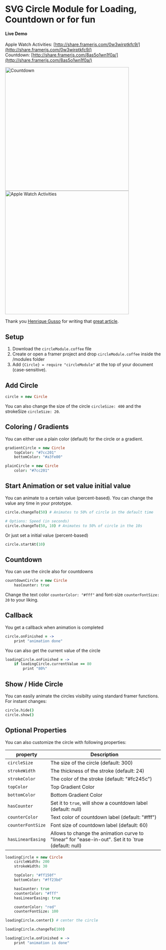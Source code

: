 # SVG Circle Module for Loading, Countdown or for fun

#### Live Demo
Apple Watch Activities: [http://share.framerjs.com/0w3wirptkfc9/](http://share.framerjs.com/0w3wirptkfc9/)<br>
Countdown: [http://share.framerjs.com/8as5o1wn1f0a/](http://share.framerjs.com/8as5o1wn1f0a/)

<img src="https://raw.githubusercontent.com/ServusJon/SVGCircle-Module-for-FramerJS/master/countdown.gif" alt="Countdown" width="400">
<img src="https://raw.githubusercontent.com/ServusJon/SVGCircle-Module-for-FramerJS/master/applewatchactivities.gif" alt="Apple Watch Activities" width="400">

Thank you [Henrique Gusso](https://twitter.com/gusso) for writing that [great article](https://medium.com/@gusso/draw-and-animate-an-svg-circle-in-framer-d4bc3a9863c1#.9kdfcl942).

## Setup
1. Download the `circleModule.coffee` file
2. Create or open a framer project and drop `circleModule.coffee` inside the /modules folder
3. Add `{Circle} = require "circleModule"` at the top of your document (case-sensitive).

## Add Circle
```coffeescript
circle = new Circle
```
You can also change the size of the circle `circleSize: 400` and the strokeSize `circleSize: 20`.

## Coloring / Gradients
You can either use a plain color (default) for the circle or a gradient.
```coffeescript
gradientCircle = new Circle
	topColor: "#7cc201"
	bottomColor: "#a3fe00"

plainCircle = new Circle
	color: "#7cc201"
```

## Start Animation or set value initial value
You can animate to a certain value (percent-based). You can change the value any time in your prototype.
```coffeescript
circle.changeTo(50) # Animates to 50% of circle in the default time

# Options: Speed (in seconds)
circle.changeTo(50, 10) # Animates to 50% of circle in the 10s
```

Or just set a initial value (percent-based)
```coffeescript
circle.startAt(10)
```

## Countdown
You can use the circle also for countdowns
```coffeescript
countdownCircle = new Circle
	hasCounter: true
```

Change the text color `counterColor: "#fff"` and font-size `counterFontSize: 20` to your liking.

## Callback
You get a callback when animation is completed
```coffeescript
circle.onFinished = ->
	print "animation done"
```

You can also get the current value of the circle
```coffeescript
loadingCircle.onFinished = ->
	if loadingCircle.currentValue == 80
		print "80%"
```


## Show / Hide Circle
You can easily animate the circles visibilty using standard framer functions. For instant changes:
```coffeescript
circle.hide()
circle.show()
```

## Optional Properties
You can also customize the circle with following properties:

| property  | Description|
| ------------- | ------------- |
| `circleSize`  | The size of the circle (default: 300)  |
| `strokeWidth`  | The thickness of the stroke (default: 24)  |
| `strokeColor`  | The color of the stroke (default: "#fc245c")  |
| `topColor`  | Top Gradient Color  |
| `bottomColor`  | Bottom Gradient Color  |
| `hasCounter`  | Set it to `true`, will show a countdown label  (default: null)  |
| `counterColor`  | Text color of countdown label (default: "#fff") |
| `counterFontSize`  | Font size of countdown label (default: 60) |
| `hasLinearEasing`  | Allows to change the animation curve to "linear" for "ease-in-out". Set it to `true (default: null) |

```coffeescript
loadingCircle = new Circle
	circleWidth: 200
	strokeWidth: 30

	topColor: "#ff150f"
	bottomColor: "#ff23bd"

	hasCounter: true
	counterColor: "#fff"
	hasLinearEasing: true

	counterColor: "red"
	counterFontSize: 100

loadingCircle.center() # center the circle

loadingCircle.changeTo(100)

loadingCircle.onFinished = ->
	print "animation is done"
```